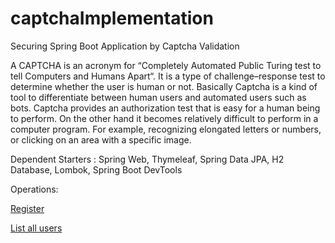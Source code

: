 # captchaImplementation
Securing Spring Boot Application by Captcha Validation

A CAPTCHA is an acronym for “Completely Automated Public Turing test to tell Computers and Humans Apart“. It is a type of challenge–response test to determine whether the user is human or not. Basically Captcha is a kind of tool to differentiate between human users and automated users such as bots. Captcha provides an authorization test that is easy for a human being to perform. On the other hand it becomes relatively difficult to perform in a computer program. For example, recognizing elongated letters or numbers, or clicking on an area with a specific image.



Dependent Starters : Spring Web, Thymeleaf, Spring Data JPA, H2 Database, Lombok, Spring Boot DevTools


Operations:

[Register](http://localhost:8080/user/register)

[List all users](http://localhost:8080/user/allUsers)